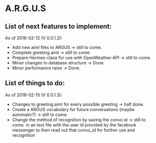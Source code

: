 # A.R.G.U.S

## List of next features to implement:
As of 2018-02-12 (V 0.0.1.2):
- Add new aiml files to ARGUS                       -> still to come.
- Complete greeting.aiml                            -> still to come.
- Prepare Hermes-class for use with OpenWeather-API -> still to come.
- Minor changes to database structure               -> Done.
- Minor performance raise                           -> Done.

## List of things to do:
As of 2018-02-15 (V 0.0.1.3):
- Changes to greeting.aiml for every possible greeting                  -> half done.
- Create a ARGUS vocabulary for future conversations (maybe automatic?) -> still to come.
- Change the method of recognition by saving the convo id               -> still to come.
  in an text file with the user id provided by the facebook messenger
  to then read out that convo_id for further use and recognition
